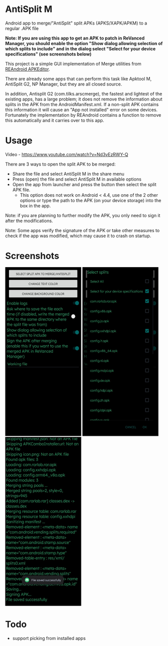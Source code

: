 # AntiSplit M
Android app to merge/"AntiSplit" split APKs (APKS/XAPK/APKM) to a regular .APK file

**Note: If you are using this app to get an APK to patch in ReVanced Manager, you should enable the option "Show dialog allowing selection of which splits to include" and in the dialog select "Select for your device specifications" (see screenshots below)**

This project is a simple GUI implementation of Merge utilities from [REAndroid APKEditor](https://github.com/REAndroid/APKEditor).

There are already some apps that can perform this task like Apktool M, AntiSplit G2, NP Manager, but they are all closed source. 

In addition, Antisplit G2 (com.tilks.arscmerge), the fastest and lightest of the existing apps, has a large problem; it does not remove the information about splits in the APK from the AndroidManifest.xml. If a non-split APK contains this information it will cause an "App not installed" error on some devices. Fortunately the implementation by REAndroid contains a function to remove this automatically and it carries over to this app.

# Usage
Video - https://www.youtube.com/watch?v=Nd3vEzRWY-Q

There are 3 ways to open the split APK to be merged:
* Share the file and select AntiSplit M in the share menu
* Press (open) the file and select AntiSplit M in available options
* Open the app from launcher and press the button then select the split APK file.
   * This option does not work on Android < 4.4, use one of the 2 other options or type the path to the APK (on your device storage) into the box in the app.

Note: if you are planning to further modify the APK, you only need to sign it after the modifications.

Note: Some apps verify the signature of the APK or take other measures to check if the app was modified, which may cause it to crash on startup.

# Screenshots
<img src="/images/1.6 mainscreen.png" height="540" width="243" /> <img src="/images/1.6 dialog.png" height="540" width="243" /> <img src="/images/1.6 result.png" height="540" width="243" />

# Todo
* support picking from installed apps
